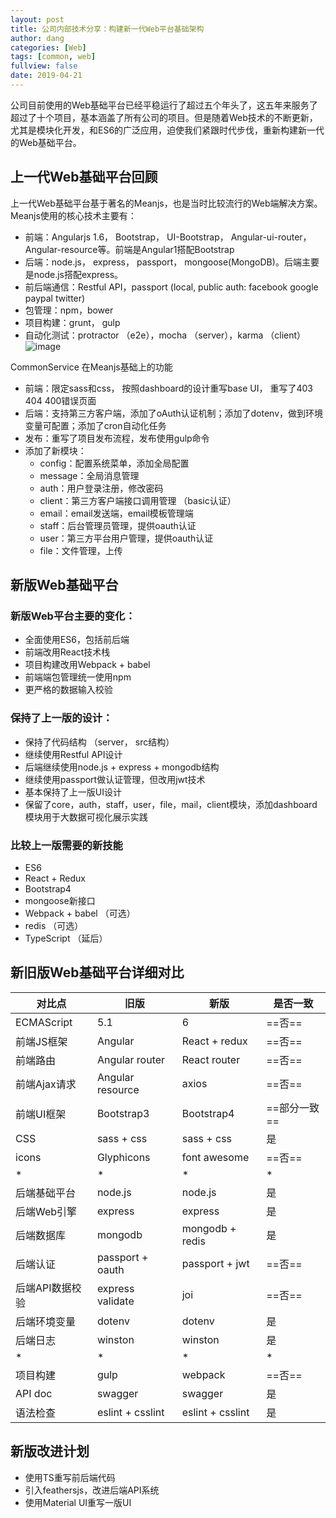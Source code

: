 ```yaml
---
layout: post
title: 公司内部技术分享：构建新一代Web平台基础架构
author: dang
categories: [Web]
tags: [common, web]
fullview: false
date: 2019-04-21
---
```


公司目前使用的Web基础平台已经平稳运行了超过五个年头了，这五年来服务了超过了十个项目，基本涵盖了所有公司的项目。但是随着Web技术的不断更新，尤其是模块化开发，和ES6的广泛应用，迫使我们紧跟时代步伐，重新构建新一代的Web基础平台。

<!-- more -->
## 上一代Web基础平台回顾
上一代Web基础平台基于著名的Meanjs，也是当时比较流行的Web端解决方案。Meanjs使用的核心技术主要有：
* 前端：Angularjs 1.6， Bootstrap， UI-Bootstrap， Angular-ui-router， Angular-resource等。前端是Angular1搭配Bootstrap
* 后端：node.js， express， passport， mongoose(MongoDB)。后端主要是node.js搭配express。
* 前后端通信：Restful API，passport (local, public auth: facebook google paypal twitter)
* 包管理：npm，bower
* 项目构建：grunt， gulp
* 自动化测试：protractor （e2e），mocha （server），karma （client）
![image](http://kriyatec.com/wp-content/uploads/2017/09/meanjs-1024x492.png)

CommonService 在Meanjs基础上的功能
* 前端：限定sass和css， 按照dashboard的设计重写base UI， 重写了403 404 400错误页面
* 后端：支持第三方客户端，添加了oAuth认证机制；添加了dotenv，做到环境变量可配置；添加了cron自动化任务
* 发布：重写了项目发布流程，发布使用gulp命令
* 添加了新模块：
    * config：配置系统菜单，添加全局配置
    * message：全局消息管理
    * auth：用户登录注册，修改密码
    * client：第三方客户端接口调用管理 （basic认证）
    * email：email发送端，email模板管理端
    * staff：后台管理员管理，提供oauth认证
    * user：第三方平台用户管理，提供oauth认证
    * file：文件管理，上传

## 新版Web基础平台
### 新版Web平台主要的变化：
* 全面使用ES6，包括前后端
* 前端改用React技术栈
* 项目构建改用Webpack + babel
* 前端端包管理统一使用npm
* 更严格的数据输入校验

### 保持了上一版的设计：
* 保持了代码结构 （server， src结构）
* 继续使用Restful API设计
* 后端继续使用node.js + express + mongodb结构
* 继续使用passport做认证管理，但改用jwt技术
* 基本保持了上一版UI设计
* 保留了core，auth，staff，user，file，mail，client模块，添加dashboard模块用于大数据可视化展示实践

### 比较上一版需要的新技能
* ES6
* React + Redux
* Bootstrap4
* mongoose新接口
* Webpack + babel （可选）
* redis （可选）
* TypeScript （延后）

## 新旧版Web基础平台详细对比
对比点 | 旧版 | 新版 | 是否一致
---|---|---|---
ECMAScript | 5.1 | 6 |  ==否==
前端JS框架 | Angular  | React + redux |  ==否==
前端路由 | Angular router | React router |  ==否==
前端Ajax请求 | Angular resource | axios |  ==否==
前端UI框架 | Bootstrap3 | Bootstrap4 | ==部分一致==
CSS  | sass + css | sass + css | 是
icons | Glyphicons | font awesome | ==否==
* | * | * | *
后端基础平台 | node.js | node.js | 是
后端Web引擎 | express | express | 是
后端数据库 | mongodb | mongodb + redis | 是
后端认证  | passport + oauth | passport + jwt |  ==否==
后端API数据校验  | express validate | joi |  ==否==
后端环境变量 | dotenv | dotenv | 是
后端日志 | winston | winston | 是
* | * | * | *
项目构建 | gulp | webpack |  ==否==
API doc   | swagger | swagger | 是
语法检查 | eslint + csslint | eslint + csslint | 是

## 新版改进计划
* 使用TS重写前后端代码
* 引入feathersjs，改进后端API系统
* 使用Material UI重写一版UI
